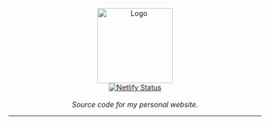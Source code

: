 <p align="center">
    <a href="https://coenen.dev"><img src="https://christiancoenen.s3.amazonaws.com/laptopmemoji.png" alt="Logo" width="150"/></a>
    <br />
    <a href="https://netlify.com"><img src="https://api.netlify.com/api/v1/badges/dd54a2f1-df91-42c9-bd77-efa2d11b1368/deploy-status.svg" alt="Netlify Status"></a>
    <br />
    <br />
    <i>Source code for my personal website.</i>
</p>
<hr />
